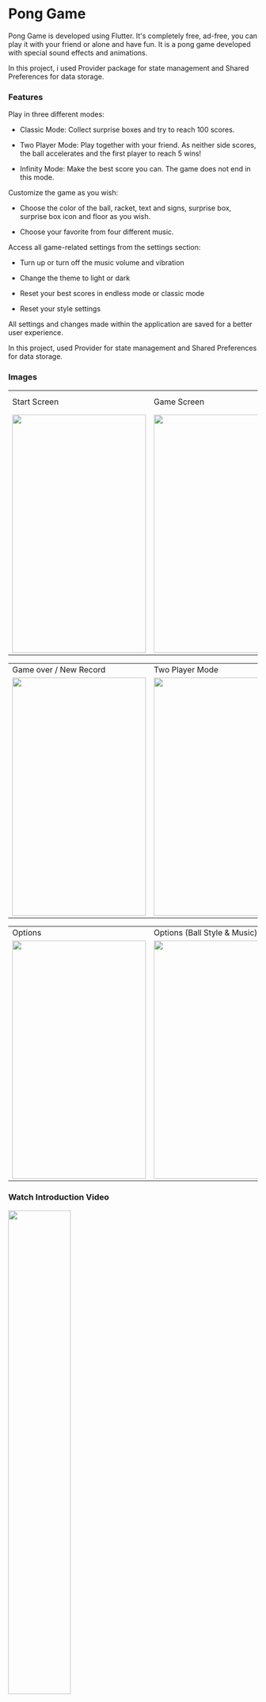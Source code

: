 # Pong Game

Pong Game is developed using Flutter. It's completely free, ad-free, you can play it with your friend or alone and have fun. It is a pong game developed with special sound effects and animations. 

In this project, i used Provider package for state management and Shared Preferences for data storage.

### Features

Play in three different modes:

- Classic Mode: Collect surprise boxes and try to reach 100 scores.

- Two Player Mode: Play together with your friend. As neither side scores, the ball accelerates and the first player to reach 5 wins!

- Infinity Mode: Make the best score you can. The game does not end in this mode.


Customize the game as you wish:

- Choose the color of the ball, racket, text and signs, surprise box, surprise box icon and floor as you wish.

- Choose your favorite from four different music.


Access all game-related settings from the settings section:

- Turn up or turn off the music volume and vibration

- Change the theme to light or dark

- Reset your best scores in endless mode or classic mode

- Reset your style settings


All settings and changes made within the application are saved for a better user experience.

In this project, used Provider for state management and Shared Preferences for data storage.


### Images

<table>
  <tr>
     <td>Start Screen</td>
     <td>Game Screen</td>
     <td>Feature Active / Surprise Box Received</td>
  </tr>
  <tr>
    <td><img src="https://is1-ssl.mzstatic.com/image/thumb/PurpleSource116/v4/bd/b8/51/bdb8515c-3882-ab09-2c3c-a152b4da7d64/c6ecf5a4-cae5-486b-ab58-f7723dfd06ae_pong-game-1290x2796Artboard_1.jpg/460x0w.webp" width=270 height=480></td>
    <td><img src="https://is1-ssl.mzstatic.com/image/thumb/PurpleSource116/v4/92/80/1f/92801f1f-b2d8-db40-bd45-3cea92652e41/148c130e-4ef9-4724-ae91-3f41b499c825_pong-game-1290x2796Artboard_2.jpg/460x0w.webp" width=270 height=480></td>
    <td><img src="https://is1-ssl.mzstatic.com/image/thumb/PurpleSource126/v4/be/19/e9/be19e91f-665b-3710-9409-4471ff600519/8d6331f7-7a3c-4514-b733-5682ea50da6e_pong-game-1290x2796Artboard_3.jpg/460x0w.webp" width=270 height=480></td>
  </tr>
 </table>
 
 
<table>
  <tr>
     <td>Game over / New Record</td>
     <td>Two Player Mode</td>
     <td>Player One Win</td>
  </tr>
  <tr>
    <td><img src="https://is1-ssl.mzstatic.com/image/thumb/PurpleSource116/v4/79/a2/6c/79a26c0d-4326-2f1c-1e76-86175f0e1fbc/19d14053-9f60-494b-8a70-217633dd4b9a_pong-game-1290x2796Artboard_4.jpg/460x0w.webp" width=270 height=480></td>
    <td><img src="https://is1-ssl.mzstatic.com/image/thumb/PurpleSource116/v4/b3/7d/35/b37d3593-673c-660c-c803-5ec3a3295d96/dbdf4830-b7cc-4160-9b9a-24b5fe2fbd93_pong-game-1290x2796Artboard_6.jpg/460x0w.webp" width=270 height=480></td>
    <td><img src="https://is1-ssl.mzstatic.com/image/thumb/PurpleSource116/v4/2a/fa/9c/2afa9c1e-4af5-83f6-7cbe-c0058a6126b2/a974d7f8-ceb6-4dc1-8234-3d800404c42e_pong-game-1290x2796Artboard_7.jpg/460x0w.webp" width=270 height=480></td>
  </tr>
 </table>
 
 <table>
  <tr>
     <td>Options</td>
     <td>Options (Ball Style & Music)</td>
     <td>Settings</td>
  </tr>
  <tr>
    <td><img src="https://is1-ssl.mzstatic.com/image/thumb/PurpleSource116/v4/e3/c7/ff/e3c7ffad-c465-50da-1d83-eba383faf9fc/4d3a7b69-e4eb-4282-83f5-9b63aa6b24b2_pong-game-1290x2796Artboard_5.jpg/460x0w.webp" width=270 height=480></td>
     <td><img src="https://is1-ssl.mzstatic.com/image/thumb/PurpleSource126/v4/06/a8/e7/06a8e708-3ba1-a447-df4a-5dc57f3aedfb/2d0733eb-11d3-4964-8605-904cc880b11e_pong-game-1290x2796Artboard_8.jpg/460x0w.webp" width=270 height=480></td>
    <td><img src="https://is1-ssl.mzstatic.com/image/thumb/PurpleSource126/v4/9d/f9/be/9df9be24-6bce-9d20-0235-69b10a965807/aab167d0-aff9-4053-a410-205e87c653bf_pong-game-1290x2796Artboard_9.jpg/460x0w.webp" width=270 height=480></td>
  </tr>
 </table>
 
 ### Watch Introduction Video
[<img src="https://i.ytimg.com/vi/8RfcUEa6E5g/maxresdefault.jpg" width="50%">](https://www.youtube.com/watch?v=8RfcUEa6E5g "Click and watch")


### View or Download the App
<table>
  <tr>
     <td>App Logo</td>
     <td>Google Play Store</td>
     <td>App Store</td>
  </tr>
  <tr>
    <td><img src="https://play-lh.googleusercontent.com/SjhZM7rvrYVzr_UwTIiLyNlXHO_Q8hi9g2ymlvVRqpsXPC9JH6Y-EKKoQTsLSs-a2vt5" width=150 height=160></td>
    <td><a href="https://play.google.com/store/apps/details?id=com.celebi.altin_app"><img src="https://yt3.googleusercontent.com/UlCw6skRB67meHd_jffAzV6DeXzAk1YzEFyhxI4meSgYAjA0wRhEnhT3TfHvuo7R-VwISzRTTao=s900-c-k-c0x00ffffff-no-rj" width=150 height=160></img></a></td>
    <td><a href="https://apps.apple.com/tr/app/%C3%A7elebi-alt%C4%B1n/id6449283847?l=tr"><img src="https://www.apple.com/v/app-store/b/images/overview/icon_appstore__ev0z770zyxoy_large_2x.png" width=150 height=160></img></a></td>
  </tr>
 </table>

